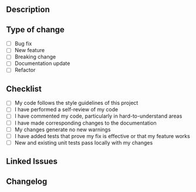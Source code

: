 ## Description

<!-- Please include a summary of the change and which issue is fixed. -->

## Type of change

- [ ] Bug fix
- [ ] New feature
- [ ] Breaking change
- [ ] Documentation update
- [ ] Refactor

## Checklist

- [ ] My code follows the style guidelines of this project
- [ ] I have performed a self-review of my code
- [ ] I have commented my code, particularly in hard-to-understand areas
- [ ] I have made corresponding changes to the documentation
- [ ] My changes generate no new warnings
- [ ] I have added tests that prove my fix is effective or that my feature works
- [ ] New and existing unit tests pass locally with my changes

## Linked Issues

<!-- List any related issues here (e.g. Fixes #123, Closes #456) -->

## Changelog

<!--
Please use Conventional Commits for your PR title and commits.
Examples:
- feat(api): add new user endpoint
- fix(ui): correct login button color
- docs(readme): update usage instructions
-->
